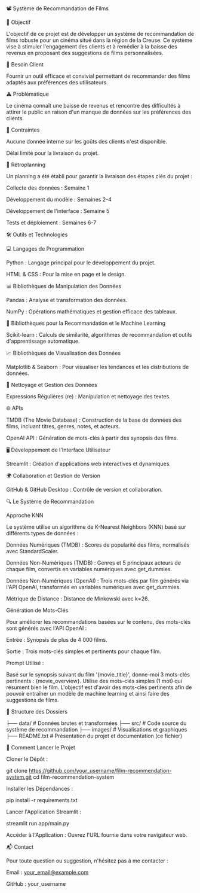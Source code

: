 📽️ Système de Recommandation de Films

🎯 Objectif

L'objectif de ce projet est de développer un système de recommandation de films robuste pour un cinéma situé dans la région de la Creuse. Ce système vise à stimuler l'engagement des clients et à remédier à la baisse des revenus en proposant des suggestions de films personnalisées.

🤝 Besoin Client

Fournir un outil efficace et convivial permettant de recommander des films adaptés aux préférences des utilisateurs.

⚠️ Problématique

Le cinéma connaît une baisse de revenus et rencontre des difficultés à attirer le public en raison d'un manque de données sur les préférences des clients.

🚧 Contraintes

Aucune donnée interne sur les goûts des clients n'est disponible.

Délai limité pour la livraison du projet.

📅 Rétroplanning

Un planning a été établi pour garantir la livraison des étapes clés du projet :

Collecte des données : Semaine 1

Développement du modèle : Semaines 2-4

Développement de l'interface : Semaine 5

Tests et déploiement : Semaines 6-7

🛠️ Outils et Technologies

💻 Langages de Programmation

Python : Langage principal pour le développement du projet.

HTML & CSS : Pour la mise en page et le design.

📊 Bibliothèques de Manipulation des Données

Pandas : Analyse et transformation des données.

NumPy : Opérations mathématiques et gestion efficace des tableaux.

🤖 Bibliothèques pour la Recommandation et le Machine Learning

Scikit-learn : Calculs de similarité, algorithmes de recommandation et outils d'apprentissage automatique.

📈 Bibliothèques de Visualisation des Données

Matplotlib & Seaborn : Pour visualiser les tendances et les distributions de données.

🧹 Nettoyage et Gestion des Données

Expressions Régulières (re) : Manipulation et nettoyage des textes.

🌐 APIs

TMDB (The Movie Database) : Construction de la base de données des films, incluant titres, genres, notes, et acteurs.

OpenAI API : Génération de mots-clés à partir des synopsis des films.

🖥️ Développement de l'Interface Utilisateur

Streamlit : Création d'applications web interactives et dynamiques.

🌍 Collaboration et Gestion de Version

GitHub & GitHub Desktop : Contrôle de version et collaboration.

🔍 Le Système de Recommandation

Approche KNN

Le système utilise un algorithme de K-Nearest Neighbors (KNN) basé sur différents types de données :

Données Numériques (TMDB) : Scores de popularité des films, normalisés avec StandardScaler.

Données Non-Numériques (TMDB) : Genres et 5 principaux acteurs de chaque film, convertis en variables numériques avec get_dummies.

Données Non-Numériques (OpenAI) : Trois mots-clés par film générés via l'API OpenAI, transformés en variables numériques avec get_dummies.

Métrique de Distance : Distance de Minkowski avec k=26.

Génération de Mots-Clés

Pour améliorer les recommandations basées sur le contenu, des mots-clés sont générés avec l'API OpenAI :

Entrée : Synopsis de plus de 4 000 films.

Sortie : Trois mots-clés simples et pertinents pour chaque film.

Prompt Utilisé :

Basé sur le synopsis suivant du film '{movie_title}', donne-moi 3 mots-clés pertinents : {movie_overview}. Utilise des mots-clés simples (1 mot) qui résument bien le film. L'objectif est d'avoir des mots-clés pertinents afin de pouvoir entraîner un modèle de machine learning et ainsi faire des suggestions de films.

📜 Structure des Dossiers

├── data/              # Données brutes et transformées
├── src/               # Code source du système de recommandation
├── images/            # Visualisations et graphiques
├── README.txt         # Présentation du projet et documentation (ce fichier)

🚀 Comment Lancer le Projet

Cloner le Dépôt :

git clone https://github.com/your_username/film-recommendation-system.git
cd film-recommendation-system

Installer les Dépendances :

pip install -r requirements.txt

Lancer l'Application Streamlit :

streamlit run app/main.py

Accéder à l'Application :
Ouvrez l'URL fournie dans votre navigateur web.

📬 Contact

Pour toute question ou suggestion, n'hésitez pas à me contacter :

Email : your_email@example.com

GitHub : your_username

